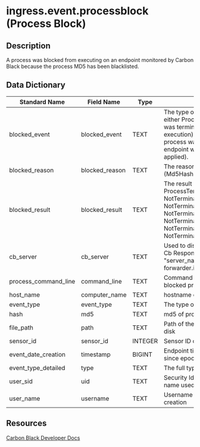 # ingress.event.processblock (Process Block)

## Description
A process was blocked from executing on an endpoint monitored by Carbon Black because the process MD5 has been blacklisted.

## Data Dictionary
|Standard Name|Field Name|Type|Description|Sample Value|
|---|---|---|---|---|
|blocked_event|blocked_event|TEXT|The type of event that was blocked: either ProcessCreate (the process was terminated immediately upon execution) or RunningProcess (the process was already running on the endpoint when the block was applied).|ProcessCreate|
|blocked_reason|blocked_reason|TEXT|The reason for block action (Md5Hash is the only possible value)|Md5Hash|
|blocked_result|blocked_result|TEXT|The result of the blocked action: ProcessTerminated, NotTerminatedCBProcess, NotTerminatedSystemProcess, NotTerminatedCriticalSystemProcess, NotTerminatedWhitelistPath, NotTerminatedOpenProcessError, or NotTerminatedTerminateError.|ProcessTerminated|
|cb_server|cb_server|TEXT|Used to distinguish between multiple Cb Response servers. Set this in the "server_name" option of cb-event-forwarder.ini.|cbserver|
|process_command_line|command_line|TEXT|Command line associated with the blocked process|\"C:\Program Files\Microsoft Games\hearts\hearts.exe\"|
|host_name|computer_name|TEXT|hostname of the sensor|JASON-WIN81-VM|
|event_type|event_type|TEXT|The type of event|blocked_process|
|hash|md5|TEXT|md5 of process executable|A8524F6C3AFF774911BCA26AB8322602|
|file_path|path|TEXT|Path of the blocked executable on disk|c:\program files\microsoft games\hearts\hearts.exe|
|sensor_id|sensor_id|INTEGER|Sensor ID of associated sensor|1|
|event_date_creation|timestamp|BIGINT|Endpoint timestamp of this event since epoch|1450470603|
|event_type_detailed|type|TEXT|The full type of event|ingress.event.processblock|
|user_sid|uid|TEXT|Security Identifier of the username name used for process creation|S-1-5-21-3382350439-2970772701-2583938045-1000|
|user_name|username|TEXT|Username that initiated the process creation|DANWIN764\dan|

## Resources
[Carbon Black Developer Docs](https://developer.carbonblack.com/reference/enterprise-response/event-forwarder/event-schema/#ingress-event-processblock-process-block)
